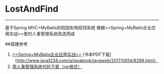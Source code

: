 # LostAndFind
------
  基于Spring MVC+MyBatis的校园失物招领系统
  根据<<Spring+MyBatis企业应用实战>>里的人事管理系统改造而成

##搭建参考

1. [<<Spring+MyBatis企业应用实战>>](http://www.broadview.com.cn/book/51)
   [书本PDF下载]（http://www.java1234.com/a/javabook/javaweb/2017/0614/8299.html）
2. [原人事管理系统代码下载（rar格式）](http://www.broadview.com.cn/file/resource/187194034234244181027087035178048004054188183208)

